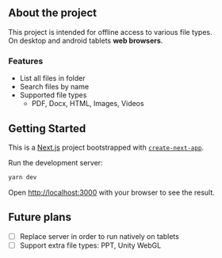 ## About the project

This project is intended for offline access to various file types. \
On desktop and android tablets **web browsers**. 

### Features

- List all files in folder
- Search files by name
- Supported file types
  - PDF, Docx, HTML, Images, Videos

## Getting Started

This is a [Next.js](https://nextjs.org/) project bootstrapped with [`create-next-app`](https://github.com/vercel/next.js/tree/canary/packages/create-next-app).

Run the development server:

```bash
yarn dev
```

Open [http://localhost:3000](http://localhost:3000) with your browser to see the result.

## Future plans

- [ ] Replace server in order to run natively on tablets
- [ ] Support extra file types: PPT, Unity WebGL

